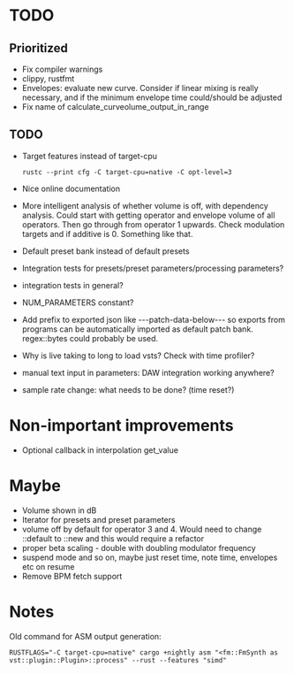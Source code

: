 # TODO

## Prioritized

* Fix compiler warnings
* clippy, rustfmt
* Envelopes: evaluate new curve. Consider if linear mixing is really
  necessary, and if the minimum envelope time could/should be adjusted
* Fix name of calculate_curveolume_output_in_range


## TODO

* Target features instead of target-cpu

    `rustc --print cfg -C target-cpu=native -C opt-level=3`

* Nice online documentation
* More intelligent analysis of whether volume is off, with dependency analysis.
  Could start with getting operator and envelope volume of all operators. Then
  go through from operator 1 upwards. Check modulation targets and if additive is 0.
  Something like that.
* Default preset bank instead of default presets
* Integration tests for presets/preset parameters/processing parameters?
* integration tests in general?
* NUM_PARAMETERS constant?

* Add prefix to exported json like ---patch-data-below--- so exports from
  programs can be automatically imported as default patch bank. regex::bytes
  could probably be used.
* Why is live taking to long to load vsts? Check with time profiler?
* manual text input in parameters: DAW integration working anywhere?
* sample rate change: what needs to be done? (time reset?)

# Non-important improvements

* Optional callback in interpolation get_value

# Maybe

* Volume shown in dB
* Iterator for presets and preset parameters
* volume off by default for operator 3 and 4. Would need to change ::default to ::new and this would require a refactor
* proper beta scaling - double with doubling modulator frequency
* suspend mode and so on, maybe just reset time, note time, envelopes etc on resume
* Remove BPM fetch support


# Notes

Old command for ASM output generation:

    RUSTFLAGS="-C target-cpu=native" cargo +nightly asm "<fm::FmSynth as vst::plugin::Plugin>::process" --rust --features "simd"